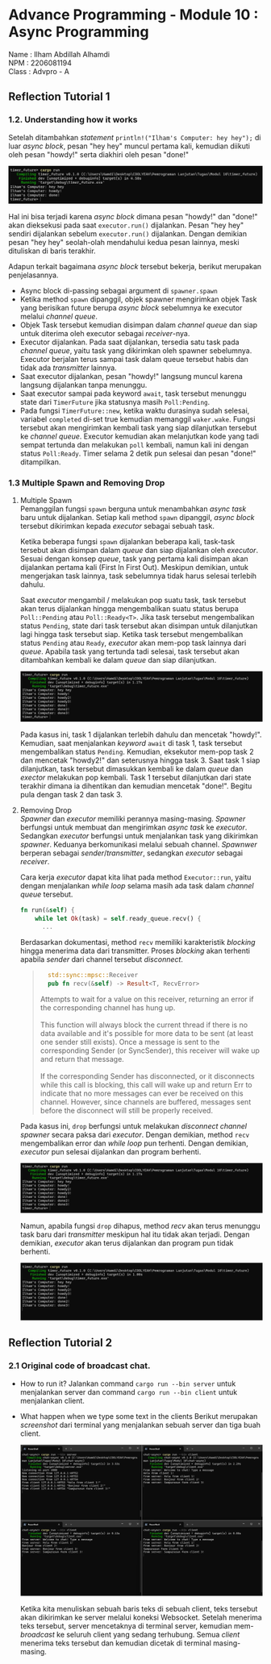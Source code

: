 # Advance Programming - Module 10 : Async Programming

Name : Ilham Abdillah Alhamdi <br>
NPM : 2206081194 <br>
Class : Advpro - A <br>

## Reflection Tutorial 1 

### 1.2. Understanding how it works

Setelah ditambahkan _statement_ `println!("Ilham's Computer: hey hey");` di luar _async block_, pesan "hey hey" muncul pertama kali, kemudian diikuti oleh pesan "howdy!" serta diakhiri oleh pesan "done!"

![](./assets/images/commit-1.2.png)

Hal ini bisa terjadi karena _async block_ dimana pesan "howdy!" dan "done!" akan dieksekusi pada saat `executor.run()` dijalankan. Pesan "hey hey" sendiri dijalankan sebelum `executor.run()` dijalankan. Dengan demikian pesan "hey hey" seolah-olah mendahului kedua pesan lainnya, meski dituliskan di baris terakhir.

Adapun terkait bagaimana _async block_ tersebut bekerja, berikut merupakan penjelasannya.

-   Async block di-passing sebagai argument di `spawner.spawn`
-   Ketika method `spawn` dipanggil, objek spawner mengirimkan objek Task yang berisikan future berupa _async block_ sebelumnya ke executor melalui _channel queue_.
-   Objek Task tersebut kemudian disimpan dalam _channel queue_ dan siap untuk diterima oleh executor sebagai _receiver_-nya.
-   Executor dijalankan. Pada saat dijalankan, tersedia satu task pada _channel queue_, yaitu task yang dikirimkan oleh spawner sebelumnya. Executor berjalan terus sampai task dalam queue tersebut habis dan tidak ada _transmitter_ lainnya.
-   Saat executor dijalankan, pesan "howdy!" langsung muncul karena langsung dijalankan tanpa menunggu.
-   Saat executor sampai pada keyword `await`, task tersebut menunggu state dari `TimerFuture` jika statusnya masih `Poll:Pending`.
-   Pada fungsi `TimerFuture::new`, ketika waktu durasinya sudah selesai, variabel `completed` di-set true kemudian memanggil `waker.wake`. Fungsi tersebut akan mengirimkan kembali task yang siap dilanjutkan tersebut ke _channel queue_. Executor kemudian akan melanjutkan kode yang tadi sempat tertunda dan melakukan `poll` kembali, namun kali ini dengan status `Poll:Ready`. Timer selama 2 detik pun selesai dan pesan "done!" ditampilkan.

### 1.3 Multiple Spawn and Removing Drop

1.  Multiple Spawn <br>
    Pemanggilan fungsi `spawn` berguna untuk menambahkan _async task_ baru untuk dijalankan. Setiap kali method `spawn` dipanggil, _async block_ tersebut dikirimkan kepada _executor_ sebagai sebuah task.

    Ketika beberapa fungsi `spawn` dijalankan beberapa kali, task-task tersebut akan disimpan dalam _queue_ dan siap dijalankan oleh _executor_. Sesuai dengan konsep _queue_, task yang pertama kali disimpan akan dijalankan pertama kali (First In First Out). Meskipun demikian, untuk mengerjakan task lainnya, task sebelumnya tidak harus selesai terlebih dahulu.

    Saat _executor_ mengambil / melakukan pop suatu task, task tersebut akan terus dijalankan hingga mengembalikan suatu status berupa `Poll::Pending` atau `Poll::Ready<T>`. Jika task tersebut mengembalikan status `Pending`, state dari task tersebut akan disimpan untuk dilanjutkan lagi hingga task tersebut siap. Ketika task tersebut mengembalikan status `Pending` atau `Ready`, _executor_ akan mem-pop task lainnya dari _queue_. Apabila task yang tertunda tadi selesai, task tersebut akan ditambahkan kembali ke dalam _queue_ dan siap dilanjutkan.

    ![](./assets/images/commit-1.3-multi-spawn.png)

    Pada kasus ini, task 1 dijalankan terlebih dahulu dan mencetak "howdy!". Kemudian, saat menjalankan _keyword_ `await` di task 1, task tersebut mengembalikan status `Pending`. Kemudian, eksekutor mem-pop task 2 dan mencetak "howdy2!" dan seterusnya hingga task 3. Saat task 1 siap dilanjutkan, task tersebut dimasukkan kembali ke dalam _queue_ dan _exector_ melakukan pop kembali. Task 1 tersebut dilanjutkan dari state terakhir dimana ia dihentikan dan kemudian mencetak "done!". Begitu pula dengan task 2 dan task 3.

2.  Removing Drop <br>
    _Spawner_ dan _executor_ memiliki perannya masing-masing. _Spawner_ berfungsi untuk membuat dan mengirimkan _async task_ ke _executor_. Sedangkan _executor_ berfungsi untuk menjalankan task yang dikirimkan _spawner_. Keduanya berkomunikasi melalui sebuah channel. _Spawnwer_ berperan sebagai _sender_/_transmitter_, sedangkan _executor_ sebagai _receiver_.

    Cara kerja _executor_ dapat kita lihat pada method `Executor::run`, yaitu dengan menjalankan _while loop_ selama masih ada task dalam _channel queue_ tersebut.

    ```rust
    fn run(&self) {
        while let Ok(task) = self.ready_queue.recv() {
          ...
    ```

    Berdasarkan dokumentasi, method `recv` memiliki karakteristik _blocking_ hingga menerima data dari transmitter. Proses _blocking_ akan terhenti apabila _sender_ dari channel tersebut _disconnect_.

    > ```rs
    >   std::sync::mpsc::Receiver
    >   pub fn recv(&self) -> Result<T, RecvError>
    > ```
    >
    > Attempts to wait for a value on this receiver, returning an error if the corresponding channel has hung up. <br><br>
    > This function will always block the current thread if there is no data available and it's possible for more data to be sent (at least one sender still exists). Once a message is sent to the corresponding Sender (or SyncSender), this receiver will wake up and return that message.
    > <br><br>
    > If the corresponding Sender has disconnected, or it disconnects while this call is blocking, this call will wake up and return Err to indicate that no more messages can ever be received on this channel. However, since channels are buffered, messages sent before the disconnect will still be properly received.

    Pada kasus ini, `drop` berfungsi untuk melakukan _disconnect channel_ _spawner_ secara paksa dari _executor_. Dengan demikian, method `recv` mengembalikan error dan _while loop_ pun terhenti. Dengan demikian, _executor_ pun selesai dijalankan dan program berhenti.

    ![](./assets/images/commit-1.3-multi-spawn.png)

    Namun, apabila fungsi `drop` dihapus, method _recv_ akan terus menunggu task baru dari _transmitter_ meskipun hal itu tidak akan terjadi. Dengan demikian, _executor_ akan terus dijalankan dan program pun tidak berhenti.

    ![](./assets/images/commit-1.3-remove-drop.png)


## Reflection Tutorial 2

### 2.1 Original code of broadcast chat.
- How to run it?
    Jalankan command `cargo run --bin server` untuk menjalankan server dan command `cargo run --bin client` untuk menjalankan client.
- What happen when we type some text in the clients
    Berikut merupakan _screenshot_ dari terminal yang menjalankan sebuah server dan tiga buah client.

    ![](./assets/images/commit-2.1-original-code.png)

    Ketika kita menuliskan sebuah baris teks di sebuah client, teks tersebut akan dikirimkan ke server melalui koneksi Websocket. Setelah menerima teks tersebut, server mencetaknya di terminal server, kemudian mem-_broadcast_ ke seluruh client yang sedang terhubung. Semua _client_ menerima teks tersebut dan kemudian dicetak di terminal masing-masing.
    